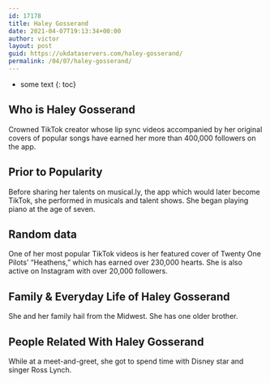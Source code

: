 ```yaml
---
id: 17178
title: Haley Gosserand
date: 2021-04-07T19:13:34+00:00
author: victor
layout: post
guid: https://ukdataservers.com/haley-gosserand/
permalink: /04/07/haley-gosserand/
---
```


* some text
{: toc}


## Who is Haley Gosserand



Crowned TikTok creator whose lip sync videos accompanied by her original covers of popular songs have earned her more than 400,000 followers on the app. 

                
                
                
## Prior to Popularity



Before sharing her talents on musical.ly, the app which would later become TikTok, she performed in musicals and talent shows. She began playing piano at the age of seven. 

                
                
                
## Random data



One of her most popular TikTok videos is her featured cover of Twenty One Pilots&#8217; &#8220;Heathens,&#8221; which has earned over 230,000 hearts. She is also active on Instagram with over 20,000 followers. 

                
                
                
## Family & Everyday Life of Haley Gosserand



She and her family hail from the Midwest. She has one older brother.

                
                
                
## People Related With Haley Gosserand



While at a meet-and-greet, she got to spend time with Disney star and singer Ross Lynch. 

                
              
            
          
          
          